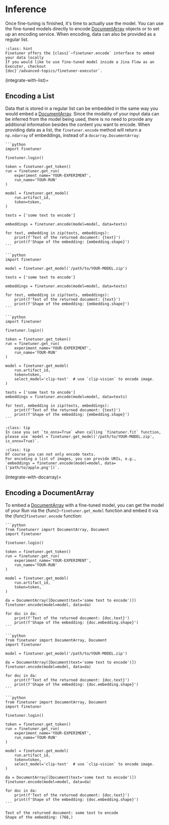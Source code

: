 # Inference

Once fine-tuning is finished, it's time to actually use the model.
You can use the fine-tuned models directly to encode [DocumentArray](https://docarray.jina.ai/) objects or to set up an encoding service.
When encoding, data can also be provided as a regular list.

```{admonition} Use FinetunerExecutor inside a Jina Flow
:class: hint
Finetuner offers the {class}`~finetuner.encode` interface to embed your data locally
If you would like to use fine-tuned model inside a Jina Flow as an Executor, checkout
{doc}`/advanced-topics/finetuner-executor`.
```

(integrate-with-list)=
## Encoding a List
Data that is stored in a regular list can be embedded in the same way you would embed a [DocumentArray](https://docarray.jina.ai/).
Since the modality of your input data can be inferred from the model being used, there is no need to provide any additional information besides the content you want to encode.
When providing data as a list, the `finetuner.encode` method will return a `np.ndarray` of embeddings, instead of a `docarray.DocumentArray`:

````{tab} Artifact id and token
```python
import finetuner

finetuner.login()

token = finetuner.get_token()
run = finetuner.get_run(
    experiment_name='YOUR-EXPERIMENT',
    run_name='YOUR-RUN'
)

model = finetuner.get_model(
    run.artifact_id,
    token=token,
)

texts = ['some text to encode']

embeddings = finetuner.encode(model=model, data=texts)

for text, embedding in zip(texts, embeddings):
    print(f'Text of the returned document: {text}')
    print(f'Shape of the embedding: {embedding.shape}')
```
````
````{tab} Locally saved artifact
```python
import finetuner

model = finetuner.get_model('/path/to/YOUR-MODEL.zip')

texts = ['some text to encode']

embeddings = finetuner.encode(model=model, data=texts)

for text, embedding in zip(texts, embeddings):
    print(f'Text of the returned document: {text}')
    print(f'Shape of the embedding: {embedding.shape}')
```
````
````{tab} (Special case) CLIP inference
```python
import finetuner

finetuner.login()

token = finetuner.get_token()
run = finetuner.get_run(
    experiment_name='YOUR-EXPERIMENT',
    run_name='YOUR-RUN'
)

model = finetuner.get_model(
    run.artifact_id,
    token=token,
    select_model='clip-text'  # use `clip-vision` to encode image.
)

texts = ['some text to encode']
embeddings = finetuner.encode(model=model, data=texts)

for text, embedding in zip(texts, embeddings):
    print(f'Text of the returned document: {text}')
    print(f'Shape of the embedding: {embedding.shape}')
```
````


```{admonition} Inference with ONNX
:class: tip
In case you set `to_onnx=True` when calling `finetuner.fit` function,
please use `model = finetuner.get_model('/path/to/YOUR-MODEL.zip', is_onnx=True)`.
```

```{admonition} Encoding other Modalities
:class: tip
Of course you can not only encode texts.
For encoding a list of images, you can provide URIs, e.g.,
`embeddings = finetuner.encode(model=model, data=['path/to/apple.png'])`.
```

(integrate-with-docarray)=
## Encoding a DocumentArray

To embed a [DocumentArray](https://docarray.jina.ai/) with a fine-tuned model, you can get the model of your Run via the {func}`~finetuner.get_model` function and embed it via the {func}`finetuner.encode` function:

````{tab} Artifact id and token
```python
from finetunerr import DocumentArray, Document
import finetuner

finetuner.login()

token = finetuner.get_token()
run = finetuner.get_run(
    experiment_name='YOUR-EXPERIMENT',
    run_name='YOUR-RUN'
)

model = finetuner.get_model(
    run.artifact_id,
    token=token,
)

da = DocumentArray([Document(text='some text to encode')])
finetuner.encode(model=model, data=da)

for doc in da:
    print(f'Text of the returned document: {doc.text}')
    print(f'Shape of the embedding: {doc.embedding.shape}')
```
````
````{tab} Locally saved artifact
```python
from finetuner import DocumentArray, Document
import finetuner

model = finetuner.get_model('/path/to/YOUR-MODEL.zip')

da = DocumentArray([Document(text='some text to encode')])
finetuner.encode(model=model, data=da)

for doc in da:
    print(f'Text of the returned document: {doc.text}')
    print(f'Shape of the embedding: {doc.embedding.shape}')
```
````
````{tab} (Special case) CLIP inference
```python
from finetuner import DocumentArray, Document
import finetuner

finetuner.login()

token = finetuner.get_token()
run = finetuner.get_run(
    experiment_name='YOUR-EXPERIMENT',
    run_name='YOUR-RUN'
)

model = finetuner.get_model(
    run.artifact_id,
    token=token,
    select_model='clip-text'  # use `clip-vision` to encode image.
)

da = DocumentArray([Document(text='some text to encode')])
finetuner.encode(model=model, data=da)

for doc in da:
    print(f'Text of the returned document: {doc.text}')
    print(f'Shape of the embedding: {doc.embedding.shape}')
```
````

```console
Text of the returned document: some text to encode
Shape of the embedding: (768,)
```
